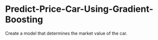 # Predict-Price-Car-Using-Gradient-Boosting
Create a model that determines the market value of the car.
